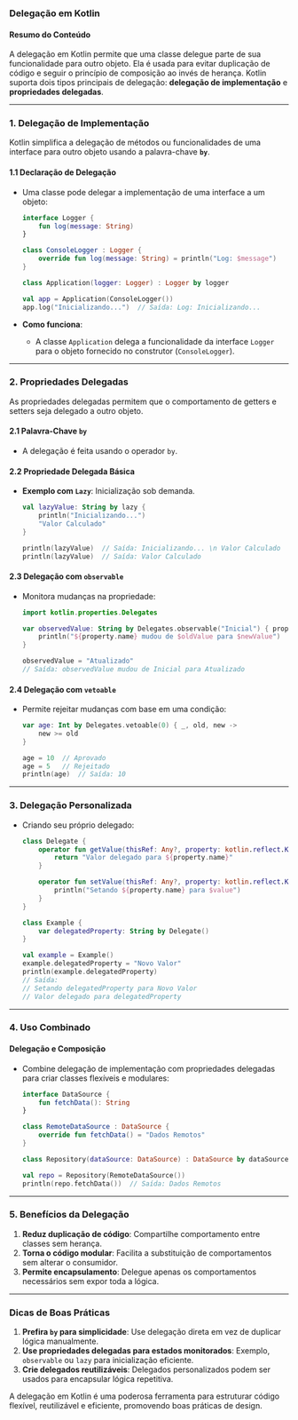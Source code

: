 ### **Delegação em Kotlin**

#### **Resumo do Conteúdo**
A delegação em Kotlin permite que uma classe delegue parte de sua funcionalidade para outro objeto. Ela é usada para evitar duplicação de código e seguir o princípio de composição ao invés de herança. Kotlin suporta dois tipos principais de delegação: **delegação de implementação** e **propriedades delegadas**.

---

### **1. Delegação de Implementação**
Kotlin simplifica a delegação de métodos ou funcionalidades de uma interface para outro objeto usando a palavra-chave **`by`**.

#### **1.1 Declaração de Delegação**
- Uma classe pode delegar a implementação de uma interface a um objeto:
   ```kotlin
   interface Logger {
       fun log(message: String)
   }

   class ConsoleLogger : Logger {
       override fun log(message: String) = println("Log: $message")
   }

   class Application(logger: Logger) : Logger by logger

   val app = Application(ConsoleLogger())
   app.log("Inicializando...")  // Saída: Log: Inicializando...
   ```

- **Como funciona**:
  - A classe `Application` delega a funcionalidade da interface `Logger` para o objeto fornecido no construtor (`ConsoleLogger`).

---

### **2. Propriedades Delegadas**
As propriedades delegadas permitem que o comportamento de getters e setters seja delegado a outro objeto.

#### **2.1 Palavra-Chave `by`**
- A delegação é feita usando o operador `by`.

#### **2.2 Propriedade Delegada Básica**
- **Exemplo com `Lazy`**: Inicialização sob demanda.
   ```kotlin
   val lazyValue: String by lazy {
       println("Inicializando...")
       "Valor Calculado"
   }

   println(lazyValue)  // Saída: Inicializando... \n Valor Calculado
   println(lazyValue)  // Saída: Valor Calculado
   ```

#### **2.3 Delegação com `observable`**
- Monitora mudanças na propriedade:
   ```kotlin
   import kotlin.properties.Delegates

   var observedValue: String by Delegates.observable("Inicial") { property, oldValue, newValue ->
       println("${property.name} mudou de $oldValue para $newValue")
   }

   observedValue = "Atualizado"
   // Saída: observedValue mudou de Inicial para Atualizado
   ```

#### **2.4 Delegação com `vetoable`**
- Permite rejeitar mudanças com base em uma condição:
   ```kotlin
   var age: Int by Delegates.vetoable(0) { _, old, new ->
       new >= old
   }

   age = 10  // Aprovado
   age = 5   // Rejeitado
   println(age)  // Saída: 10
   ```

---

### **3. Delegação Personalizada**
- Criando seu próprio delegado:
   ```kotlin
   class Delegate {
       operator fun getValue(thisRef: Any?, property: kotlin.reflect.KProperty<*>): String {
           return "Valor delegado para ${property.name}"
       }

       operator fun setValue(thisRef: Any?, property: kotlin.reflect.KProperty<*>, value: String) {
           println("Setando ${property.name} para $value")
       }
   }

   class Example {
       var delegatedProperty: String by Delegate()
   }

   val example = Example()
   example.delegatedProperty = "Novo Valor"
   println(example.delegatedProperty)
   // Saída:
   // Setando delegatedProperty para Novo Valor
   // Valor delegado para delegatedProperty
   ```

---

### **4. Uso Combinado**
#### **Delegação e Composição**
- Combine delegação de implementação com propriedades delegadas para criar classes flexíveis e modulares:
   ```kotlin
   interface DataSource {
       fun fetchData(): String
   }

   class RemoteDataSource : DataSource {
       override fun fetchData() = "Dados Remotos"
   }

   class Repository(dataSource: DataSource) : DataSource by dataSource

   val repo = Repository(RemoteDataSource())
   println(repo.fetchData())  // Saída: Dados Remotos
   ```

---

### **5. Benefícios da Delegação**
1. **Reduz duplicação de código**: Compartilhe comportamento entre classes sem herança.
2. **Torna o código modular**: Facilita a substituição de comportamentos sem alterar o consumidor.
3. **Permite encapsulamento**: Delegue apenas os comportamentos necessários sem expor toda a lógica.

---

### **Dicas de Boas Práticas**
1. **Prefira `by` para simplicidade**: Use delegação direta em vez de duplicar lógica manualmente.
2. **Use propriedades delegadas para estados monitorados**: Exemplo, `observable` ou `lazy` para inicialização eficiente.
3. **Crie delegados reutilizáveis**: Delegados personalizados podem ser usados para encapsular lógica repetitiva.

A delegação em Kotlin é uma poderosa ferramenta para estruturar código flexível, reutilizável e eficiente, promovendo boas práticas de design.